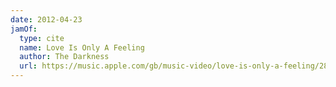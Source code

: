 ```yaml
---
date: 2012-04-23
jamOf:
  type: cite
  name: Love Is Only A Feeling
  author: The Darkness
  url: https://music.apple.com/gb/music-video/love-is-only-a-feeling/281898344
---
```

